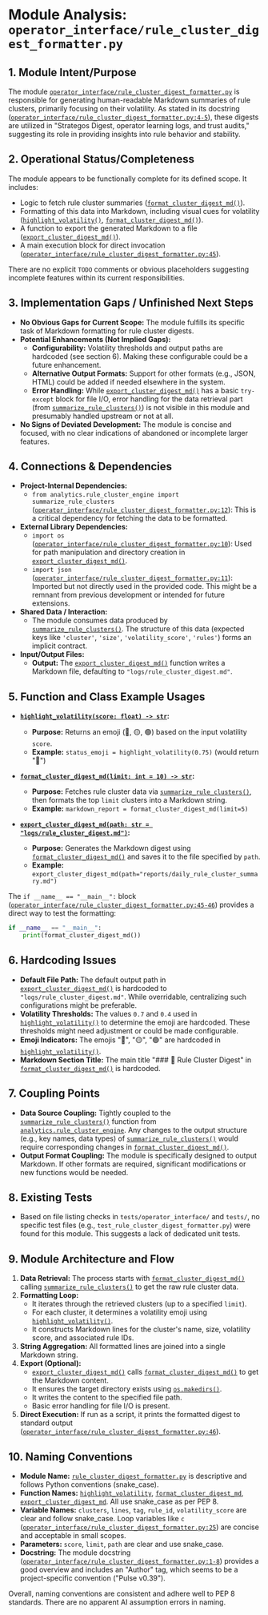 # Module Analysis: `operator_interface/rule_cluster_digest_formatter.py`

## 1. Module Intent/Purpose

The module [`operator_interface/rule_cluster_digest_formatter.py`](../../operator_interface/rule_cluster_digest_formatter.py:1) is responsible for generating human-readable Markdown summaries of rule clusters, primarily focusing on their volatility. As stated in its docstring ([`operator_interface/rule_cluster_digest_formatter.py:4-5`](../../operator_interface/rule_cluster_digest_formatter.py:4-5)), these digests are utilized in "Strategos Digest, operator learning logs, and trust audits," suggesting its role in providing insights into rule behavior and stability.

## 2. Operational Status/Completeness

The module appears to be functionally complete for its defined scope. It includes:
- Logic to fetch rule cluster summaries ([`format_cluster_digest_md()`](../../operator_interface/rule_cluster_digest_formatter.py:22)).
- Formatting of this data into Markdown, including visual cues for volatility ([`highlight_volatility()`](../../operator_interface/rule_cluster_digest_formatter.py:14), [`format_cluster_digest_md()`](../../operator_interface/rule_cluster_digest_formatter.py:22)).
- A function to export the generated Markdown to a file ([`export_cluster_digest_md()`](../../operator_interface/rule_cluster_digest_formatter.py:35)).
- A main execution block for direct invocation ([`operator_interface/rule_cluster_digest_formatter.py:45`](../../operator_interface/rule_cluster_digest_formatter.py:45)).

There are no explicit `TODO` comments or obvious placeholders suggesting incomplete features within its current responsibilities.

## 3. Implementation Gaps / Unfinished Next Steps

- **No Obvious Gaps for Current Scope:** The module fulfills its specific task of Markdown formatting for rule cluster digests.
- **Potential Enhancements (Not Implied Gaps):**
    - **Configurability:** Volatility thresholds and output paths are hardcoded (see section 6). Making these configurable could be a future enhancement.
    - **Alternative Output Formats:** Support for other formats (e.g., JSON, HTML) could be added if needed elsewhere in the system.
    - **Error Handling:** While [`export_cluster_digest_md()`](../../operator_interface/rule_cluster_digest_formatter.py:35) has a basic `try-except` block for file I/O, error handling for the data retrieval part (from [`summarize_rule_clusters()`](../../memory/rule_cluster_engine.py)) is not visible in this module and presumably handled upstream or not at all.
- **No Signs of Deviated Development:** The module is concise and focused, with no clear indications of abandoned or incomplete larger features.

## 4. Connections & Dependencies

- **Project-Internal Dependencies:**
    - `from analytics.rule_cluster_engine import summarize_rule_clusters` ([`operator_interface/rule_cluster_digest_formatter.py:12`](../../operator_interface/rule_cluster_digest_formatter.py:12)): This is a critical dependency for fetching the data to be formatted.
- **External Library Dependencies:**
    - `import os` ([`operator_interface/rule_cluster_digest_formatter.py:10`](../../operator_interface/rule_cluster_digest_formatter.py:10)): Used for path manipulation and directory creation in [`export_cluster_digest_md()`](../../operator_interface/rule_cluster_digest_formatter.py:38).
    - `import json` ([`operator_interface/rule_cluster_digest_formatter.py:11`](../../operator_interface/rule_cluster_digest_formatter.py:11)): Imported but not directly used in the provided code. This might be a remnant from previous development or intended for future extensions.
- **Shared Data / Interaction:**
    - The module consumes data produced by [`summarize_rule_clusters()`](../../memory/rule_cluster_engine.py). The structure of this data (expected keys like `'cluster'`, `'size'`, `'volatility_score'`, `'rules'`) forms an implicit contract.
- **Input/Output Files:**
    - **Output:** The [`export_cluster_digest_md()`](../../operator_interface/rule_cluster_digest_formatter.py:35) function writes a Markdown file, defaulting to `"logs/rule_cluster_digest.md"`.

## 5. Function and Class Example Usages

- **[`highlight_volatility(score: float) -> str`](../../operator_interface/rule_cluster_digest_formatter.py:14):**
    - **Purpose:** Returns an emoji (🔴, 🟡, 🟢) based on the input volatility `score`.
    - **Example:** `status_emoji = highlight_volatility(0.75)`  (would return "🔴")

- **[`format_cluster_digest_md(limit: int = 10) -> str`](../../operator_interface/rule_cluster_digest_formatter.py:22):**
    - **Purpose:** Fetches rule cluster data via [`summarize_rule_clusters()`](../../memory/rule_cluster_engine.py), then formats the top `limit` clusters into a Markdown string.
    - **Example:** `markdown_report = format_cluster_digest_md(limit=5)`

- **[`export_cluster_digest_md(path: str = "logs/rule_cluster_digest.md")`](../../operator_interface/rule_cluster_digest_formatter.py:35):**
    - **Purpose:** Generates the Markdown digest using [`format_cluster_digest_md()`](../../operator_interface/rule_cluster_digest_formatter.py:22) and saves it to the file specified by `path`.
    - **Example:** `export_cluster_digest_md(path="reports/daily_rule_cluster_summary.md")`

The `if __name__ == "__main__":` block ([`operator_interface/rule_cluster_digest_formatter.py:45-46`](../../operator_interface/rule_cluster_digest_formatter.py:45-46)) provides a direct way to test the formatting:
```python
if __name__ == "__main__":
    print(format_cluster_digest_md())
```

## 6. Hardcoding Issues

- **Default File Path:** The default output path in [`export_cluster_digest_md()`](../../operator_interface/rule_cluster_digest_formatter.py:35) is hardcoded to `"logs/rule_cluster_digest.md"`. While overridable, centralizing such configurations might be preferable.
- **Volatility Thresholds:** The values `0.7` and `0.4` used in [`highlight_volatility()`](../../operator_interface/rule_cluster_digest_formatter.py:15-17) to determine the emoji are hardcoded. These thresholds might need adjustment or could be made configurable.
- **Emoji Indicators:** The emojis "🔴", "🟡", "🟢" are hardcoded in [`highlight_volatility()`](../../operator_interface/rule_cluster_digest_formatter.py:16-20).
- **Markdown Section Title:** The main title "### 🧠 Rule Cluster Digest" in [`format_cluster_digest_md()`](../../operator_interface/rule_cluster_digest_formatter.py:24) is hardcoded.

## 7. Coupling Points

- **Data Source Coupling:** Tightly coupled to the [`summarize_rule_clusters()`](../../memory/rule_cluster_engine.py) function from [`analytics.rule_cluster_engine`](../../memory/rule_cluster_engine.py). Any changes to the output structure (e.g., key names, data types) of [`summarize_rule_clusters()`](../../memory/rule_cluster_engine.py) would require corresponding changes in [`format_cluster_digest_md()`](../../operator_interface/rule_cluster_digest_formatter.py:22).
- **Output Format Coupling:** The module is specifically designed to output Markdown. If other formats are required, significant modifications or new functions would be needed.

## 8. Existing Tests

- Based on file listing checks in `tests/operator_interface/` and `tests/`, no specific test files (e.g., `test_rule_cluster_digest_formatter.py`) were found for this module. This suggests a lack of dedicated unit tests.

## 9. Module Architecture and Flow

1.  **Data Retrieval:** The process starts with [`format_cluster_digest_md()`](../../operator_interface/rule_cluster_digest_formatter.py:22) calling [`summarize_rule_clusters()`](../../memory/rule_cluster_engine.py) to get the raw rule cluster data.
2.  **Formatting Loop:**
    *   It iterates through the retrieved clusters (up to a specified `limit`).
    *   For each cluster, it determines a volatility emoji using [`highlight_volatility()`](../../operator_interface/rule_cluster_digest_formatter.py:14).
    *   It constructs Markdown lines for the cluster's name, size, volatility score, and associated rule IDs.
3.  **String Aggregation:** All formatted lines are joined into a single Markdown string.
4.  **Export (Optional):**
    *   [`export_cluster_digest_md()`](../../operator_interface/rule_cluster_digest_formatter.py:35) calls [`format_cluster_digest_md()`](../../operator_interface/rule_cluster_digest_formatter.py:22) to get the Markdown content.
    *   It ensures the target directory exists using [`os.makedirs()`](../../operator_interface/rule_cluster_digest_formatter.py:38).
    *   It writes the content to the specified file path.
    *   Basic error handling for file I/O is present.
5.  **Direct Execution:** If run as a script, it prints the formatted digest to standard output ([`operator_interface/rule_cluster_digest_formatter.py:46`](../../operator_interface/rule_cluster_digest_formatter.py:46)).

## 10. Naming Conventions

- **Module Name:** [`rule_cluster_digest_formatter.py`](../../operator_interface/rule_cluster_digest_formatter.py) is descriptive and follows Python conventions (snake_case).
- **Function Names:** [`highlight_volatility`](../../operator_interface/rule_cluster_digest_formatter.py:14), [`format_cluster_digest_md`](../../operator_interface/rule_cluster_digest_formatter.py:22), [`export_cluster_digest_md`](../../operator_interface/rule_cluster_digest_formatter.py:35). All use snake_case as per PEP 8.
- **Variable Names:** `clusters`, `lines`, `tag`, `rule_id`, `volatility_score` are clear and follow snake_case. Loop variables like `c` ([`operator_interface/rule_cluster_digest_formatter.py:25`](../../operator_interface/rule_cluster_digest_formatter.py:25)) are concise and acceptable in small scopes.
- **Parameters:** `score`, `limit`, `path` are clear and use snake_case.
- **Docstring:** The module docstring ([`operator_interface/rule_cluster_digest_formatter.py:1-8`](../../operator_interface/rule_cluster_digest_formatter.py:1-8)) provides a good overview and includes an "Author" tag, which seems to be a project-specific convention ("Pulse v0.39").

Overall, naming conventions are consistent and adhere well to PEP 8 standards. There are no apparent AI assumption errors in naming.